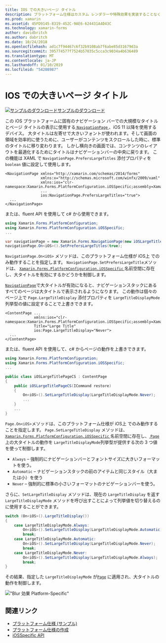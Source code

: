 ```yaml
---
title: IOS での大きいページ タイトル
description: プラットフォーム仕様はカスタム レンダラーや特殊効果を実装することなく、特定のプラットフォームでのみ利用できる機能の使用を可能にします。 この記事では、NavigationPage のナビゲーション バーでの大規模なタイトルとページ タイトルを表示します。 iOS プラットフォームに固有の使用方法について説明します。
ms.prod: xamarin
ms.assetid: 45FD9145-8319-452C-9AE6-624431A4D43C
ms.technology: xamarin-forms
author: davidbritch
ms.author: dabritch
ms.date: 10/24/2018
ms.openlocfilehash: ad1c7f94467c6f32b9108ab7f6abe85d31679d3a
ms.sourcegitcommit: 395774577f7524b57035c5cca3c9034a4b636489
ms.translationtype: MT
ms.contentlocale: ja-JP
ms.lasthandoff: 01/10/2019
ms.locfileid: "54208987"
---
```

# <a name="large-page-titles-on-ios"></a>IOS での大きいページ タイトル

[![サンプルのダウンロード](~/media/shared/download.png)サンプルのダウンロード](https://developer.xamarin.com/samples/xamarin-forms/userinterface/platformspecifics/)

この iOS プラットフォームに固有のナビゲーション バーでの大規模なタイトルとページ タイトルの表示に使用する[ `NavigationPage` ](xref:Xamarin.Forms.NavigationPage)、iOS 11 以降を使用するデバイス。 大タイトルは左寄せで大きいフォントが使われます。そして画面の領域を効率的に使うために、ユーザーがコンテンツをスクロールした時に、標準のタイトルに移り変わります。 しかし横向きの画面では、コンテンツのレイアウトを最適化するためにタイトルはナビゲーションバーの中央に戻ります。 この機能は XAML で `NavigationPage.PrefersLargeTitles` 添付プロパティを `boolean` 値に設定して使用します。

```xaml
<NavigationPage xmlns="http://xamarin.com/schemas/2014/forms"
                xmlns:x="http://schemas.microsoft.com/winfx/2009/xaml"
                xmlns:ios="clr-namespace:Xamarin.Forms.PlatformConfiguration.iOSSpecific;assembly=Xamarin.Forms.Core"
                ...
                ios:NavigationPage.PrefersLargeTitles="true">
  ...
</NavigationPage>
```

または、fluent API を使用して c# から使用できます。

```csharp
using Xamarin.Forms.PlatformConfiguration;
using Xamarin.Forms.PlatformConfiguration.iOSSpecific;
...

var navigationPage = new Xamarin.Forms.NavigationPage(new iOSLargeTitlePageCS());
navigationPage.On<iOS>().SetPrefersLargeTitles(true);
```

`NavigationPage.On<iOS>` メソッドは、このプラットフォーム仕様が iOS上 でのみ動作することを指定します。 `NavigationPage.SetPrefersLargeTitle`メソッドは、 [ `Xamarin.Forms.PlatformConfiguration.iOSSpecific` ](xref:Xamarin.Forms.PlatformConfiguration.iOSSpecific)名前空間に存在し、大タイトルを有効にするかどうかを制御します。

[`NavigationPage`](xref:Xamarin.Forms.NavigationPage)で大タイトルが有効になると、ナビゲーションスタックにあるすべてのページは大タイトルで表示されるようになります。 この動作は個々のページ上で `Page.LargeTitleDisplay` 添付プロパティを `LargeTitleDisplayMode` 列挙型の値に設定することで上書きできます。


```xaml
<ContentPage ...
             xmlns:ios="clr-namespace:Xamarin.Forms.PlatformConfiguration.iOSSpecific;assembly=Xamarin.Forms.Core"
             Title="Large Title"
             ios:Page.LargeTitleDisplay="Never">
  ...
</ContentPage>
```

または、fluent API を使用して、c# からページの動作を上書きできます。

```csharp
using Xamarin.Forms.PlatformConfiguration;
using Xamarin.Forms.PlatformConfiguration.iOSSpecific;
...

public class iOSLargeTitlePageCS : ContentPage
{
    public iOSLargeTitlePageCS(ICommand restore)
    {
        On<iOS>().SetLargeTitleDisplay(LargeTitleDisplayMode.Never);
        ...
    }
    ...
}
```

`Page.On<iOS>`メソッドは、このプラットフォーム仕様が iOS上 でのみ動作することを指定します。  `Page.SetLargeTitleDisplay` メソッドは、 [ `Xamarin.Forms.PlatformConfiguration.iOSSpecific` ](xref:Xamarin.Forms.PlatformConfiguration.iOSSpecific) 名前空間に存在し、[ `Page`](xref:Xamarin.Forms.Page) 上の大タイトルの動作を `LargeTitleDisplayMode`列挙型が提供する次の 3 つ値を使って制御します。

- `Always` – 強制的にナビゲーションバーとフォントサイズに大きいフォーマットを使う。
- `Automatic` – ナビゲーションスタックの前のアイテムと同じスタイル（大または小）を使う
- `Never` – 強制的に標準の小さいフォーマットのナビゲーションバーを使う。

さらに、`SetLargeTitleDisplay` メソッドは、現在の `LargeTitleDisplay` を返す `LargeTitleDisplayMode` メソッドを呼び出すことによって列挙値を切り替えるのに使用することができます。

```csharp
switch (On<iOS>().LargeTitleDisplay())
{
    case LargeTitleDisplayMode.Always:
        On<iOS>().SetLargeTitleDisplay(LargeTitleDisplayMode.Automatic);
        break;
    case LargeTitleDisplayMode.Automatic:
        On<iOS>().SetLargeTitleDisplay(LargeTitleDisplayMode.Never);
        break;
    case LargeTitleDisplayMode.Never:
        On<iOS>().SetLargeTitleDisplay(LargeTitleDisplayMode.Always);
        break;
}
```

その結果、指定した `LargeTitleDisplayMode` が[`Page`](xref:Xamarin.Forms.Page) に適用され、大タイトルの動作を制御します。

![](page-large-title-images/large-title.png " \"Blur 効果 Platform-Specific\"")

## <a name="related-links"></a>関連リンク

- [プラットフォーム仕様 (サンプル)](https://developer.xamarin.com/samples/xamarin-forms/userinterface/platformspecifics/)
- [プラットフォーム仕様の作成](~/xamarin-forms/platform/platform-specifics/index.md#creating-platform-specifics)
- [iOSSpecific API](xref:Xamarin.Forms.PlatformConfiguration.iOSSpecific)

